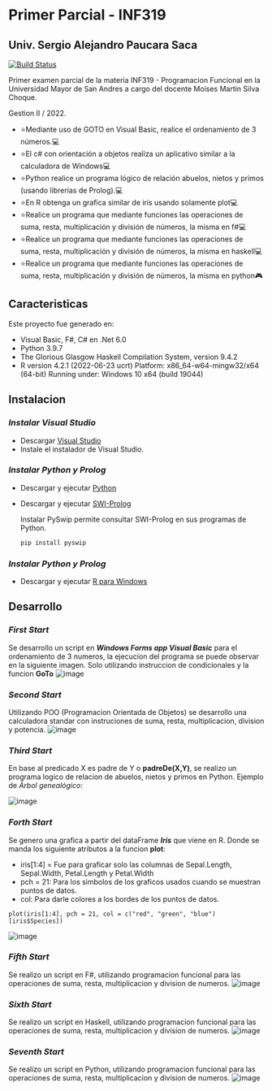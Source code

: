 # Primer Parcial - INF319
## Univ. Sergio Alejandro Paucara Saca

[![Build Status](https://travis-ci.org/joemccann/dillinger.svg?branch=master)](https://github.com/paukiss)

Primer examen parcial de la materia INF319 - Programacion Funcional en la Universidad Mayor de San Andres a cargo del docente Moises Martin Silva Choque.

Gestion II / 2022.

- ⭐Mediante uso de GOTO en Visual Basic, realice el ordenamiento de 3 números.💻
- ⭐El c# con orientación a objetos realiza un aplicativo similar a la calculadora de Windows💻
- ⭐Python realice un programa lógico de relación abuelos, nietos y primos (usando librerías de Prolog).💻
- ⭐En R obtenga un grafica similar de iris usando solamente plot💻
- ⭐Realice un programa que mediante funciones las operaciones de suma, resta, multiplicación y división de números, la misma en f#💻
- ⭐Realice un programa que mediante funciones las operaciones de suma, resta, multiplicación y división de números, la misma en haskell💻
- ⭐Realice un programa que mediante funciones las operaciones de suma, resta, multiplicación y división de números, la misma en python🎮
## Caracteristicas
Este proyecto fue generado en:
- Visual Basic, F#, C# en .Net 6.0
- Python 3.9.7
- The Glorious Glasgow Haskell Compilation System, version 9.4.2
- R version 4.2.1 (2022-06-23 ucrt)
    Platform: x86_64-w64-mingw32/x64 (64-bit)
    Running under: Windows 10 x64 (build 19044)

## Instalacion
### _Instalar Visual Studio_ 
- Descargar [Visual Studio](https://visualstudio.microsoft.com/es/downloads/)
- Instale el instalador de Visual Studio.
### _Instalar Python y Prolog_ 
- Descargar y ejecutar [Python](https://www.python.org/downloads/)
- Descargar y ejecutar [SWI-Prolog](https://www.swi-prolog.org/download/stable)
    
    Instalar PySwip permite consultar SWI-Prolog en sus programas de Python.
    ```sh
    pip install pyswip
    ```
### _Instalar Python y Prolog_ 
- Descargar y ejecutar [R para Windows](https://cran.r-project.org/bin/windows/base/)

## Desarrollo

### _First Start_

Se desarrollo un script en ***Windows Forms app Visual Basic*** para el ordenamiento de 3 numeros, la ejecucion del programa se puede observar en la siguiente imagen. Solo utilizando instruccion de condicionales y la funcion **GoTo**
![image](https://user-images.githubusercontent.com/39333761/194575711-44ba7b16-c21f-4309-ab6d-666e9173c32f.png)
### _Second Start_
Utilizando POO (Programacion Orientada de Objetos) se desarrollo una calculadora standar con instruciones de suma, resta, multiplicacion, division y potencia.
![image](https://user-images.githubusercontent.com/39333761/194577090-a3c01793-fa00-4a33-ac58-8305b0294c8f.png)
### _Third Start_
En base al predicado X es padre de Y o **padreDe(X,Y)**, se realizo un programa logico de relacion de abuelos, nietos y primos en Python.
Ejemplo de *Árbol genealógico*:

![image](https://user-images.githubusercontent.com/39333761/194578525-be981b0f-34c1-4efb-b935-8b929da3f2b7.png)

### _Forth Start_
Se genero una grafica a partir del dataFrame ***Iris*** que viene en R. Donde se manda los siguiente atributos a la funcion **plot**:
- iris[1:4] = Fue para graficar solo las columnas de Sepal.Length, Sepal.Width, Petal.Length y Petal.Width
- pch = 21: Para los simbolos de los graficos usados cuando se muestran puntos de datos. 
- col: Para darle colores a los bordes de los puntos de datos.
```
plot(iris[1:4], pch = 21, col = c("red", "green", "blue")[iris$Species])
```
![image](https://user-images.githubusercontent.com/39333761/194578892-8f47ea29-98ca-4df2-b8dc-ac8a9b0abb8c.png)

### _Fifth Start_
Se realizo un script en F#, utilizando programacion funcional para las operaciones de suma, resta, multiplicacion y division de numeros.
![image](https://user-images.githubusercontent.com/39333761/194579367-755e6c44-1b10-4f33-9b03-acbd14b9967f.png)
### _Sixth Start_
Se realizo un script en Haskell, utilizando programacion funcional para las operaciones de suma, resta, multiplicacion y division de numeros.
![image](https://user-images.githubusercontent.com/39333761/194579727-1f856f95-6476-472f-a86f-225a9b8232d7.png)
### _Seventh Start_
Se realizo un script en Python, utilizando programacion funcional para las operaciones de suma, resta, multiplicacion y division de numeros.
![image](https://user-images.githubusercontent.com/39333761/194580001-26ea3719-b236-400b-8054-3d13c2f7d929.png)

